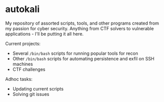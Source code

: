 # autokali
My repository of assorted scripts, tools, and other programs created from my passion for cyber security. Anything from CTF solvers to vulnerable applications - I'll be putting it all here.

Current projects:
- Several `/bin/bash` scripts for running popular tools for recon
- Other `/bin/bash` scripts for automating persistence and exfil on SSH machines
- CTF challenges

Adhoc tasks:
- Updating current scripts
- Solving git issues 
<!--and here is the first flag: FLAG{AUTOKALI}-->
